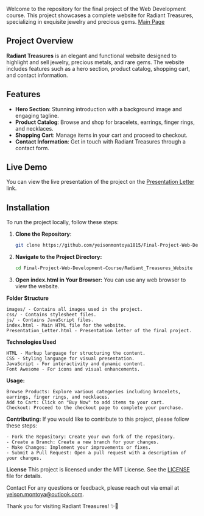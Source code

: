 Welcome to the repository for the final project of the Web Development course. This project showcases a complete website for Radiant Treasures, specializing in exquisite jewelry and precious gems.
[Main Page](https://yeisonmontoya1815.github.io/Final-Project-Web-Development-Course/)

## Project Overview

**Radiant Treasures** is an elegant and functional website designed to highlight and sell jewelry, precious metals, and rare gems. The website includes features such as a hero section, product catalog, shopping cart, and contact information.

## Features

- **Hero Section**: Stunning introduction with a background image and engaging tagline.
- **Product Catalog**: Browse and shop for bracelets, earrings, finger rings, and necklaces.
- **Shopping Cart**: Manage items in your cart and proceed to checkout.
- **Contact Information**: Get in touch with Radiant Treasures through a contact form.

## Live Demo

You can view the live presentation of the project on the [Presentation Letter](https://github.com/yeisonmontoya1815/Final-Project-Web-Development-Course/blob/main/Presentation_Letter.html) link.

## Installation

To run the project locally, follow these steps:

1. **Clone the Repository**:

   ```bash
   git clone https://github.com/yeisonmontoya1815/Final-Project-Web-Development-Course.git

   ```

2. **Navigate to the Project Directory:**

   ```bash
   cd Final-Project-Web-Development-Course/Radiant_Treasures_Website

   ```

3. **Open index.html in Your Browser:**
   You can use any web browser to view the website.

**Folder Structure**

    images/ - Contains all images used in the project.
    css/ - Contains stylesheet files.
    js/ - Contains JavaScript files.
    index.html - Main HTML file for the website.
    Presentation_Letter.html - Presentation letter of the final project.

**Technologies Used**

    HTML - Markup language for structuring the content.
    CSS - Styling language for visual presentation.
    JavaScript - For interactivity and dynamic content.
    Font Awesome - For icons and visual enhancements.

**Usage:**

    Browse Products: Explore various categories including bracelets, earrings, finger rings, and necklaces.
    Add to Cart: Click on "Buy Now" to add items to your cart.
    Checkout: Proceed to the checkout page to complete your purchase.

**Contributing:**
If you would like to contribute to this project, please follow these steps:

    - Fork the Repository: Create your own fork of the repository.
    - Create a Branch: Create a new branch for your changes.
    - Make Changes: Implement your improvements or fixes.
    - Submit a Pull Request: Open a pull request with a description of your changes.

**License**
This project is licensed under the MIT License. See the [LICENSE](https://github.com/yeisonmontoya1815/Final-Project-Web-Development-Course/blob/main/LICENSE) file for details.

Contact
For any questions or feedback, please reach out via email at yeison.montoya@outlook.com.

Thank you for visiting Radiant Treasures! ✨💎
